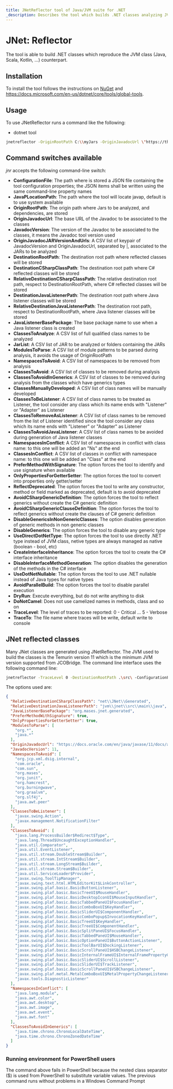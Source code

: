 ```yaml
---
title: JNetReflector tool of Java/JVM suite for .NET
_description: Describes the tool which builds .NET classes analyzing JVM Jar or modules
---
```


# JNet: Reflector

The tool is able to build .NET classes which reproduce the JVM class (Java, Scala, Kotlin, ...) counterpart.

## Installation

To install the tool follows the instructions on [NuGet](https://www.nuget.org/packages/MASES.JNetReflector/) and https://docs.microsoft.com/en-us/dotnet/core/tools/global-tools.

## Usage

To use JNetReflector runs a command like the following:

* dotnet tool

```sh
jnetreflector -OriginRootPath C:\\myJars -OriginJavadocUrl \"https://thehost/javadoc/\" -JavadocVersion 11 -DestinationRootPath C:\\ReflectionDestination
```

## Command switches available

_jnr_ accepts the following command-line switch:

* **ConfigurationFile**: The path where is stored a JSON file containing the tool configuration properties; the JSON items shall be written using the same command-line property names
* **JavaPLocationPath**: The path where the tool will locate javap, default is to use system available
* **OriginRootPath**: The origin path where Jars to be analyzed, and dependencies, are stored
* **OriginJavadocUrl**: The base URL of the Javadoc to be associated to the classes
* **JavadocVersion**: The version of the Javadoc to be associated to the classes, it means the Javadoc tool version used
* **OriginJavadocJARVersionAndUrls**: A CSV list of keypair of JavadocVersion and OriginJavadocUrl, separated by |, associated to the JARs to be analyzed
* **DestinationRootPath**: The destination root path where reflected classes will be stored
* **DestinationCSharpClassPath**: The destination root path where C# reflected classes will be stored
* **RelativeDestinationCSharpClassPath**: The relative destination root path, respect to DestinationRootPath, where C# reflected classes will be stored
* **DestinationJavaListenerPath**: The destination root path where Java listener classes will be stored
* **RelativeDestinationJavaListenerPath**: The destination root path, respect to DestinationRootPath, where Java listener classes will be stored
* **JavaListenerBasePackage**: The base package name to use when a Java listener class is created
* **ClassesToAnalyze**: A CSV list of full qualified class names to be analyzed
* **JarList**: A CSV list of JAR to be analyzed or folders containing the JARs
* **ModulesToParse**: A CSV list of module patterns to be parsed during analysis, it avoids the usage of OriginRootPath
* **NamespacesToAvoid**: A CSV list of namespaces to be removed from analysis
* **ClassesToAvoid**: A CSV list of classes to be removed during analysis
* **ClassesToAvoidInGenerics**: A CSV list of classes to be removed during analysis from the classes which have generics types
* **ClassesManuallyDeveloped**: A CSV list of class names will be manually developed
* **ClassesToBeListener**: A CSV list of class names to be treated as Listener, the tool consider any class which its name ends with "Listener" or "Adapter" as Listener
* **ClassesToRemoveAsListener**: A CSV list of class names to be removed from the list of Listener identified since the tool consider any class which its name ends with "Listener" or "Adapter" as Listener
* **ClassesToAvoidJavaListener**: A CSV list of class names to be avoided during generation of Java listener classes
* **NamespacesInConflict**: A CSV list of namespaces in conflict with class name: to this one will be added an "Ns" at the end
* **ClassesInConflict**: A CSV list of classes in conflict with namespace name: to this one will be added an "Class" at the end
* **PreferMethodWithSignature**: The option forces the tool to identify and use signature when available
* **OnlyPropertiesForGetterSetter**: The option forces the tool to convert into properties only getter/setter
* **ReflectDeprecated**: The option forces the tool to write any constructor, method or field marked as deprecated, default is to avoid deprecated
* **AvoidCSharpGenericDefinition**: The option forces the tool to reflect generics without create the C# generic definition
* **AvoidCSharpGenericClauseDefinition**: The option forces the tool to reflect generics without create the clauses of C# generic definition
* **DisableGenericsInNonGenericClasses**: The option disables generation of generic methods in non generic classes
* **DisableGenerics**: The option forces the tool to disable any generic type
* **UseDirectDotNetType**: The option forces the tool to use directly .NET type instead of JVM class, netive types are always managed as native (boolean - bool, etc)
* **CreateInterfaceInheritance**: The option forces the tool to create the C# interface inheritance
* **DisableInterfaceMethodGeneration**: The option disables the generation of the methods in the C# interface
* **UseDotNetNullable**: The option forces the tool to use .NET nullable instead of Java types for native types
* **AvoidParallelBuild**: The option forces the tool to disable parallel execution
* **DryRun**: Execute everything, but do not write anything to disk
* **DoNotCamel**: Does not use camelized names in methods, class and so on
* **TraceLevel**: The level of traces to be reported: 0 - Critical ... 5 - Verbose
* **TraceTo**: The file name where traces will be write, default write to console

## JNet reflected classes

Many JNet classes are generated using JNetReflector. The JVM used to build the classes is the Temurin version 11 which is the minimum JVM version supported from JCOBridge.
The command line interface uses the following command line:

```sh
jnetreflector -TraceLevel 0 -DestinationRootPath .\src\ -ConfigurationFile .\src\configuration.json
```

The options used are:

```json
{
  "RelativeDestinationCSharpClassPath": "net\\JNet\\Generated",
  "RelativeDestinationJavaListenerPath": "jvm\\jnet\\src\\main\\java",
  "JavaListenerBasePackage": "org.mases.jnet.generated",
  "PreferMethodWithSignature": true,
  "OnlyPropertiesForGetterSetter": true,
  "ModulesToParse": [
    "org.*",
    "java.*"
  ],
  "OriginJavadocUrl": "https://docs.oracle.com/en/java/javase/11/docs/api/",
  "JavadocVersion": 11,
  "NamespacesToAvoid": [
    "org.jcp.xml.dsig.internal",
    "com.oracle",
    "com.sun",
    "org.mases",
    "org.junit",
    "org.hamcrest",
    "org.burningwave",
    "org.graalvm",
    "org.slf4j",
    "java.awt.peer"
  ],
  "ClassesToBeListener": [
    "javax.swing.Action",
    "javax.management.NotificationFilter"
  ],
  "ClassesToAvoid": [
    "java.lang.ProcessBuilder$Redirect$Type",
    "java.lang.Thread$UncaughtExceptionHandler",
    "java.util.Comparator",
    "java.util.EventListener",
    "java.util.stream.DoubleStream$Builder",
    "java.util.stream.IntStream$Builder",
    "java.util.stream.LongStream$Builder",
    "java.util.stream.Stream$Builder",
    "java.util.ServiceLoader$Provider",
    "javax.swing.ToolTipManager",
    "javax.swing.text.html.HTMLEditorKit$LinkController",
    "javax.swing.plaf.basic.BasicButtonListener",
    "javax.swing.plaf.basic.BasicTreeUI$MouseHandler",
    "javax.swing.plaf.basic.BasicDesktopIconUI$MouseInputHandler",
    "javax.swing.plaf.basic.BasicTabbedPaneUI$FocusHandler",
    "javax.swing.plaf.basic.BasicComboBoxUI$KeyHandler",
    "javax.swing.plaf.basic.BasicSliderUI$ComponentHandler",
    "javax.swing.plaf.basic.BasicComboPopup$InvocationKeyHandler",
    "javax.swing.plaf.basic.BasicTreeUI$KeyHandler",
    "javax.swing.plaf.basic.BasicTreeUI$ComponentHandler",
    "javax.swing.plaf.basic.BasicSplitPaneUI$FocusHandler",
    "javax.swing.plaf.basic.BasicTabbedPaneUI$MouseHandler",
    "javax.swing.plaf.basic.BasicOptionPaneUI$ButtonActionListener",
    "javax.swing.plaf.basic.BasicToolBarUI$DockingListener",
    "javax.swing.plaf.basic.BasicScrollPaneUI$HSBChangeListener",
    "javax.swing.plaf.basic.BasicInternalFrameUI$InternalFramePropertyChangeListener",
    "javax.swing.plaf.basic.BasicSliderUI$ScrollListener",
    "javax.swing.plaf.basic.BasicSliderUI$TrackListener",
    "javax.swing.plaf.basic.BasicScrollPaneUI$VSBChangeListener",
    "javax.swing.plaf.metal.MetalComboBoxUI$MetalPropertyChangeListener",
    "javax.tools.DiagnosticListener"
  ],
  "NamespacesInConflict": [
    "java.lang.module",
    "java.awt.color",
    "java.awt.desktop",
    "java.awt.image",
    "java.awt.event",
    "java.awt.font"
  ],
  "ClassesToAvoidInGenerics": [
    "java.time.chrono.ChronoLocalDateTime",
    "java.time.chrono.ChronoZonedDateTime"
  ]
}
```

### Running environment for PowerShell users

The command above fails in PowerShell because the nested class separator ($) is used from PowerShell to substitute variable values.
The previous command runs without problems in a Windows Command Prompt
